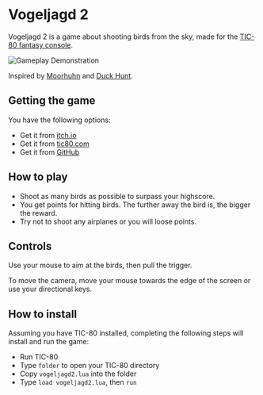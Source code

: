 # Vogeljagd 2
Vogeljagd 2 is a game about shooting birds from the sky, made for the [TIC-80 fantasy console](https://tic80.com/).

![Gameplay Demonstration](media/gameplay.gif)

Inspired by [Moorhuhn](https://en.wikipedia.org/wiki/Moorhuhn) and [Duck Hunt](https://en.wikipedia.org/wiki/Duck_Hunt).

## Getting the game
You have the following options:

- Get it from [itch.io](https://nalquas.itch.io/vogeljagd2)
- Get it from [tic80.com](https://tic80.com/play?cart=1388)
- Get it from [GitHub](https://github.com/nalquas/vogeljagd2/releases)

## How to play
- Shoot as many birds as possible to surpass your highscore.
- You get points for hitting birds. The further away the bird is, the bigger the reward.
- Try not to shoot any airplanes or you will loose points.

## Controls
Use your mouse to aim at the birds, then pull the trigger.

To move the camera, move your mouse towards the edge of the screen or use your directional keys.

## How to install
Assuming you have TIC-80 installed, completing the following steps will install and run the game:

- Run TIC-80
- Type `folder` to open your TIC-80 directory
- Copy `vogeljagd2.lua` into the folder
- Type `load vogeljagd2.lua`, then `run`
